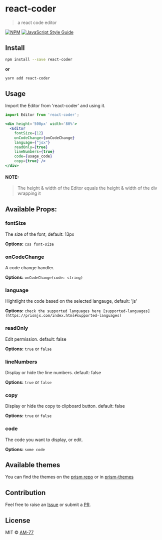 # react-coder

> a react code editor

[![NPM](https://img.shields.io/npm/v/react-coder.svg)](https://www.npmjs.com/package/react-coder) [![JavaScript Style Guide](https://img.shields.io/badge/code_style-standard-brightgreen.svg)](https://standardjs.com)

## Install

```bash
npm install --save react-coder
```

**or**

```bash
yarn add react-coder
```

## Usage

Import the Editor from 'react-coder' and using it.

```jsx
import Editor from 'react-coder';

<div height='500px' width='80%'>
  <Editor 
    fontSize={12} 
    onCodeChange={onCodeChange} 
    language={"jsx"} 
    readOnly={true} 
    lineNumbers={true} 
    code={usage_code} 
    copy={true} />
</div>
```



#### NOTE:

>   The height & width of the Editor equals the height & width of the div wrapping it

## Available Props:

### fontSize

The size of the font, default: 13px

**Options:** `css font-size`



### onCodeChange

A code change handler.

**Options:** `onCodeChange(code: string)`



### language

Hightlight the code based on the selected langauge, default: 'js'

**Options:** `check the supported languages here [supported-languages](https://prismjs.com/index.html#supported-languages)`



### readOnly

Edit permission. default: false

**Options:** `true` or `false`



### lineNumbers

Display or hide the line numbers. default: false

**Options:** `true` or `false`



### copy

Display or hide the copy to clipboard button. default: false

**Options:** `true` or `false`



### code

The code you want to display, or edit.

**Options:** `some code`



## Available themes

You can find the themes on the [prism repo](https://github.com/PrismJS/prism/tree/master/themes) or in [prism-themes](https://github.com/PrismJS/prism-themes)

## Contribution

Feel free to raise an [Issue](https://github.com/AM-77/react-coder/issues) or submit a [PR](https://github.com/AM-77/react-coder/pulls).

## License

MIT © [AM-77](https://github.com/AM-77/react-coder/blob/master/LICENSE)


